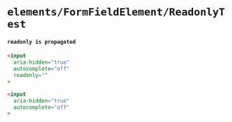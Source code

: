 # `elements/FormFieldElement/ReadonlyTest`

#### `readonly is propagated`

```html
<input
  aria-hidden="true"
  autocomplete="off"
  readonly=""
>

```

```html
<input
  aria-hidden="true"
  autocomplete="off"
>

```

